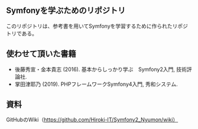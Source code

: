 ## Symfonyを学ぶためのリポジトリ

このリポジトリは、参考書を用いてSymfonyを学習するために作られたリポジトリである。

## 使わせて頂いた書籍
- 後藤秀宣・金本貴志 (2016). 基本からしっかり学ぶ　Symfony2入門, 技術評論社.
- 掌田津耶乃 (2019). PHPフレームワークSymfony4入門, 秀和システム.

## 資料
GitHubのWiki（https://github.com/Hiroki-IT/Symfony2_Nyumon/wiki）
